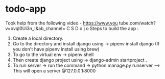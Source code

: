 # todo-app
Took help from the following video - https://www.you tube.com/watch?v=ovql0Ui3n_I&ab_channel= C S D o j o
Steps to build the app :
1) Create a local directory.
2) Go to the directory and install django using -> pipenv install django (If you don't have pipenv install using brew)
3) To go to the virtual env -> pipenv shell
4) Then create django project using -> django-admin startproject <name of project> .
5) To run server -> run the command -> python manage.py runserver --> This will open a server @127.0.0.1:8000
